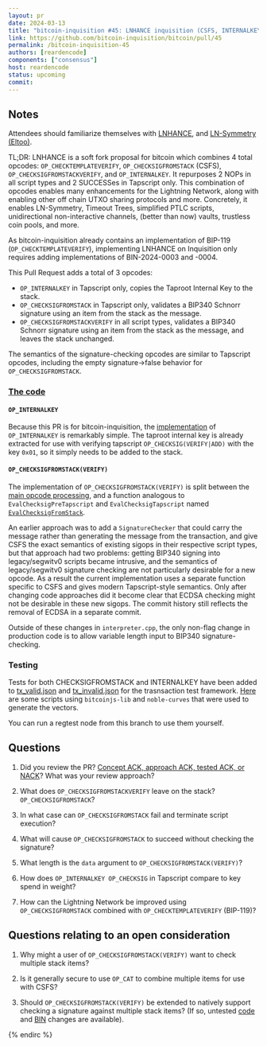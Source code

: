 ```yaml
---
layout: pr
date: 2024-03-13
title: "bitcoin-inquisition #45: LNHANCE inquisition (CSFS, INTERNALKEY)"
link: https://github.com/bitcoin-inquisition/bitcoin/pull/45
permalink: /bitcoin-inquisition-45
authors: [reardencode]
components: ["consensus"]
host: reardencode
status: upcoming
commit:
---
```


## Notes

Attendees should familiarize themselves with
[LNHANCE](https://delvingbitcoin.org/t/lnhance-bips-and-implementation/376),
and [LN-Symmetry (Eltoo)](https://bitcoinops.org/en/topics/eltoo/).

TL;DR: LNHANCE is a soft fork proposal for bitcoin which combines 4 total
opcodes: `OP_CHECKTEMPLATEVERIFY`, `OP_CHECKSIGFROMSTACK` (CSFS),
`OP_CHECKSIGFROMSTACKVERIFY`, and `OP_INTERNALKEY`. It repurposes 2 NOPs in
all script types and 2 SUCCESSes in Tapscript only. This combination of
opcodes enables many enhancements for the Lightning Network, along with
enabling other off chain UTXO sharing protocols and more. Concretely, it
enables LN-Symmetry, Timeout Trees, simplified PTLC scripts, unidirectional
non-interactive channels, (better than now) vaults, trustless coin pools, and
more.

As bitcoin-inquisition already contains an implementation of BIP-119
(`OP_CHECKTEMPLATEVERIFY`), implementing LNHANCE on Inquisition only requires
adding implementations of BIN-2024-0003 and -0004.

This Pull Request adds a total of 3 opcodes:
* `OP_INTERNALKEY` in Tapscript only, copies the Taproot Internal Key to the
  stack.
* `OP_CHECKSIGFROMSTACK` in Tapscript only, validates a BIP340 Schnorr
  signature using an item from the stack as the message.
* `OP_CHECKSIGFROMSTACKVERIFY` in all script types, validates a BIP340 Schnorr
  signature using an item from the stack as the message, and leaves the stack
  unchanged.

The semantics of the signature-checking opcodes are similar to Tapscript
opcodes, including the empty signature->false behavior for
`OP_CHECKSIGFROMSTACK`.

### [The code](https://github.com/bitcoin-core-review-club/bitcoin/tree/prbitcoin-inquisition-45)

#### `OP_INTERNALKEY`

Because this PR is for bitcoin-inquisition, the
[implementation](https://github.com/bitcoin-core-review-club/bitcoin/blob/prbitcoin-inquisition-45/src/script/interpreter.cpp#L1309)
of `OP_INTERNALKEY` is remarkably simple. The taproot internal key is already
extracted for use with verifying tapscript `OP_CHECKSIG(VERIFY|ADD)` with the
key `0x01`, so it simply needs to be added to the stack.

#### `OP_CHECKSIGFROMSTACK(VERIFY)`

The implementation of `OP_CHECKSIGFROMSTACK(VERIFY)` is split between the [main opcode
processing](https://github.com/bitcoin-core-review-club/bitcoin/blob/prbitcoin-inquisition-45/src/script/interpreter.cpp#L1318), and a function analogous to `EvalChecksigPreTapscript` and `EvalChecksigTapscript` named [`EvalChecksigFromStack`](https://github.com/bitcoin-core-review-club/bitcoin/blob/prbitcoin-inquisition-45/src/script/interpreter.cpp#L346).

An earlier approach was to add a `SignatureChecker` that could carry the
message rather than generating the message from the transaction, and give CSFS
the exact semantics of existing sigops in their respective script types, but
that approach had two problems: getting BIP340 signing into legacy/segwitv0
scripts became intrusive, and the semantics of legacy/segwitv0 signature
checking are not particularly desirable for a new opcode. As a result the
current implementation uses a separate function specific to CSFS and gives
modern Tapscript-style semantics. Only after changing code approaches did it
become clear that ECDSA checking might not be desirable in these new sigops.
The commit history still reflects the removal of ECDSA in a separate commit.

Outside of these changes in `interpreter.cpp`, the only non-flag change in
production code is to allow variable length input to BIP340
signature-checking.

### Testing

Tests for both CHECKSIGFROMSTACK and INTERNALKEY have been added to
[tx_valid.json](https://github.com/bitcoin-core-review-club/bitcoin/blob/prbitcoin-inquisition-45/src/test/data/tx_valid.json#L671)
and
[tx_invalid.json](https://github.com/bitcoin-core-review-club/bitcoin/blob/prbitcoin-inquisition-45/src/test/data/tx_invalid.json#L491)
for the trasnsaction test framework.
[Here](https://gist.github.com/reardencode/9dbc60a6d6e1591905d25bf4d123dfdd)
are some scripts using `bitcoinjs-lib` and `noble-curves` that were used to
generate the vectors.

You can run a regtest node from this branch to use them yourself.

## Questions

1. Did you review the PR? [Concept ACK, approach ACK, tested ACK, or NACK](https://github.com/bitcoin/bitcoin/blob/master/CONTRIBUTING.md#peer-review)? What was your review approach?

2. What does `OP_CHECKSIGFROMSTACKVERIFY` leave on the stack?
   `OP_CHECKSIGFROMSTACK`?

3. In what case can `OP_CHECKSIGFROMSTACK` fail and terminate script
   execution?

4. What will cause `OP_CHECKSIGFROMSTACK` to succeed without checking the
   signature?

4. What length is the `data` argument to `OP_CHECKSIGFROMSTACK(VERIFY)`?

5. How does `OP_INTERNALKEY OP_CHECKSIG` in Tapscript compare to key spend
   in weight?

6. How can the Lightning Network be improved using `OP_CHECKSIGFROMSTACK`
   combined with `OP_CHECKTEMPLATEVERIFY` (BIP-119)?

## Questions relating to an open consideration

1. Why might a user of `OP_CHECKSIGFROMSTACK(VERIFY)` want to check multiple
   stack items?

2. Is it generally secure to use `OP_CAT` to combine multiple items for use
   with CSFS?

3. Should `OP_CHECKSIGFROMSTACK(VERIFY)` be extended to natively support
   checking a signature against multiple stack items?
   (If so, untested
   [code](https://github.com/reardencode/bitcoin/commit/69cbe4fd7c64a64e019a3bfc7aa0ebda7f7ddcde)
   and
   [BIN](https://github.com/reardencode/binana/commit/62856f404dceb0abb2cfc2c9a76b030a39120f79)
   changes are available).

<!-- TODO: After a meeting, uncomment and add meeting log between the irc tags
## Meeting Log

### Meeting 1

{% irc %}
-->
<!-- TODO: For additional meetings, add the logs to the same irc block. This ensures line numbers keep increasing, avoiding hyperlink conflicts for identical line numbers across meetings.

### Meeting 2

-->
{% endirc %}
